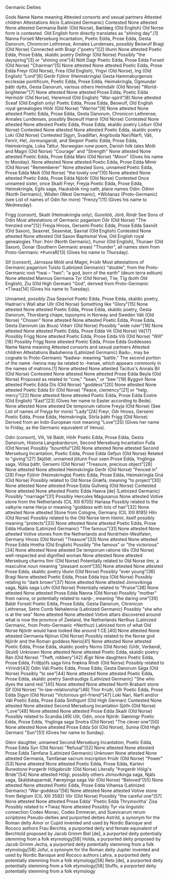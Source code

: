 Germanic Deities

Gods
Name	Name meaning	Attested consorts and sexual partners	Attested children	Attestations
Alcis (Latinized Germanic)	Contested	None attested	None attested	Germania
Baldr (Old Norse), Bældæg (Old English)	Old Norse form is contested. Old English form directly translates as "shining day".[1]	Nanna	Forseti	Merseburg Incantation, Poetic Edda, Prose Edda, Gesta Danorum, Chronicon Lethrense, Annales Lundenses, possibly Beowulf
Bragi (Old Norse)	Connected with Bragr ("poetry")[2]	Iðunn	None attested	Poetic Edda, Prose Edda, skaldic poetry
Dellingr (Old Norse)	Possibly "the dayspring"[3] or "shining one"[4]	Nótt	Dagr	Poetic Edda, Prose Edda
Forseti (Old Norse)	"Chairman"[5]	None attested	None attested	Poetic Edda, Prose Edda
Freyr (Old Norse), Frea (Old English), Yngvi (Old Norse), Ing (Old English)	"Lord"[6]	Gerðr	Fjölnir (Heimskringla)	Gesta Hammaburgensis ecclesiae pontificum, Poetic Edda, Prose Edda, Heimskringla, Ögmundar þáttr dytts, Gesta Danorum, various others
Heimdallr (Old Norse)	"World-brightener"[7]	None attested	None attested	Prose Edda, Poetic Edda
Hermóðr (Old Norse), Heremod (Old English)	"War-spirit"[8]	None attested	Sceaf (Old English only)	Poetic Edda, Prose Edda, Beowulf, Old English royal genealogies
Höðr (Old Norse)	"Warrior"[9]	None attested	None attested	Poetic Edda, Prose Edda, Gesta Danorum, Chronicon Lethrense, Annales Lundenses, possibly Beowulf
Hœnir (Old Norse)	Contested	None attested	None attested	Poetic Edda, Prose Edda, skaldic poetry
Lóðurr (Old Norse)	Contested	None attested	None attested	Poetic Edda, skaldic poetry
Loki (Old Norse)	Contested	Sigyn, Svadilfari, Angrboda	Nari/Narfi, Váli, Fenrir, Hel, Jormungandr, and Sleipnir	Poetic Edda, Prose Edda, Heimskringla, Loka Táttur, Norwegian rune poem, Danish folk tales
Móði and Magni (Old Norse)	"Courage" and "Strength"	None attested	None attested	Poetic Edda, Prose Edda
Máni (Old Norse)	"Moon" (Gives his name to Monday).	None attested	None attested	Poetic Edda, Prose Edda
Mímir (Old Norse)	"Rememberer"	None attested	Sons, unnamed	Poetic Edda, Prose Edda
Meili (Old Norse)	"the lovely one"[10]	None attested	None attested	Poetic Edda, Prose Edda
Njörðr (Old Norse)	Contested	Once unnamed sister, once Skaði	Freyr, Freyja	Poetic Edda, Prose Edda, Heimskringla, Egils saga, Hauksbók ring oath, place names
Odin: Óðinn (North Germanic), Wōden (West Germanic), *Wōðanaz (Proto-Germanic) (see List of names of Odin for more)	"Frenzy"[11]
(Gives his name to Wednesday).

Frigg (consort), Skaði (Heimskringla only), Gunnlöð, Jörð, Rindr	See Sons of Odin	Most attestations of Germanic paganism
Óðr (Old Norse)	"The frenzied one"[12]	Freyja	Hnoss, Gersemi	Poetic Edda, Prose Edda
Saxnōt (Old Saxon), Seaxnet, Seaxnēat, Saxnat (Old English)	Contested	None attested	None attested	Old Saxon Baptismal Vow, Old English royal genealogies
Thor: Þórr (North Germanic), Þunor (Old English), Thunaer (Old Saxon), Donar (Southern Germanic areas)	"Thunder", all names stem from Proto-Germanic *ÞunraR[13]
(Gives his name to Thursday).

Sif (consort), Járnsaxa	Móði and Magni, Þrúðr	Most attestations of Germanic paganism
Tuisto (Latinized Germanic)	"double", from the Proto-Germanic root *twai – "two"; "a god, born of the earth" (deum terra editum)	None attested	Mannus	Germania
Týr (Old Norse), Tīw, Tīg (both Old English), Ziu (Old High German)	"God", derived from Proto-Germanic *Tīwaz[14]
(Gives his name to Tuesday).

Unnamed, possibly Zisa	Seaxnot	Poetic Edda, Prose Edda, skaldic poetry, Hadrian's Wall altar
Ullr (Old Norse)	Something like "Glory"[15]	None attested	None attested	Poetic Edda, Prose Edda, skaldic poetry, Gesta Danorum, Thorsberg chape, toponyms in Norway and Sweden
Váli (Old Norse)	"Chosen"	None attested	None attested	Poetic Edda, Prose Edda, Gesta Danorum (as Bous)
Viðarr (Old Norse)	Possibly "wide ruler"[16]	None attested	None attested	Poetic Edda, Prose Edda
Vé (Old Norse)	Vé[17]	Possibly Frigg	None attested	Poetic Edda, Prose Edda
Vili (Old Norse)	"Will"[18]	Possibly Frigg	None attested	Poetic Edda, Prose Edda
Goddesses
Name	Name meaning	Attested consorts and sexual partners	Attested children	Attestations
Baduhenna (Latinized Germanic)	Badu-, may be cognate to Proto-Germanic *badwa- meaning "battle." The second portion of the name -henna may be related to -henae, which appears commonly in the names of matrons.[1]	None attested	None attested	Tacitus's Annals
Bil (Old Norse)	Contested	None attested	None attested	Prose Edda
Beyla (Old Norse)	Proposed as related to "cow," "bean," or "bee."[19]	Byggvir	None attested	Poetic Edda
Dís (Old Norse)	"goddess"[20]	None attested	None attested	Poetic Edda
Eir (Old Norse)	"Peace, clemency"[21] or "help, mercy"[22]	None attested	None attested	Poetic Edda, Prose Edda
Ēostre (Old English)	"East"[23] (Gives her name to Easter according to Bede).	None attested	None attested	De temporum ratione
Freyja (Old Norse) (See List of names of Freyja for more)	"Lady"[24]	Freyr, Óðr	Hnoss, Gersemi	Poetic Edda, Prose Edda, Heimskringla, Sörla þáttr
Frigg (Old Norse)	Derived from an Indo-European root meaning "Love"[25]
(Gives her name to Friday, as the Germanic equivalent of Venus).

Odin (consort), Vili, Vé	Baldr, Höðr	Poetic Edda, Prose Edda, Gesta Danorum, Historia Langobardorum, Second Merseburg Incantation
Fulla (Old Norse)	Possibly "bountiful"[26]	None attested	None attested	Second Merseburg Incantation, Poetic Edda, Prose Edda
Gefjun (Old Norse)	Related to "giving"[27]	Skjöldr, unnamed jötunn	Four oxen	Prose Edda, Ynglinga saga, Völsa þáttr,
Gersemi (Old Norse)	"Treasure, precious object"[28]	None attested	None attested	Heimskringla
Gerðr (Old Norse)	"Fenced in"[29]	Freyr	Fjölnir (Heimskringla)	Poetic Edda, Prose Edda, Heimskringla
Gná (Old Norse)	Possibly related to Old Norse Gnæfa, meaning "to project"[30]	None attested	None attested	Prose Edda
Gullveig (Old Norse)	Contested	None attested	None attested	Poetic Edda
Haeva [de] (Latinized Germanic)	Possibly "marriage"[31]	Possibly Hercules Magusanus	None attested	Votive stone from the Netherlands (CIL XIII 8705)
Hariasa	Possibly related to the valkyrie name Herja or meaning "goddess with lots of hair"[32]	None attested	None attested	Stone from Cologne, Germany (CIL XIII 8185)
Hlín (Old Norse)	Possibly related to the Old Norse term hleinir, itself possibly meaning "protects"[33]	None attested	None attested	Poetic Edda, Prose Edda
Hludana (Latinized Germanic)	"The famous"[31]	None attested	None attested	Votive stones from the Netherlands and Nordrhein-Westfalen, Germany
Hnoss (Old Norse)	"Treasure"[33]	None attested	None attested	Prose Edda
Hretha (Old English)	Possibly "the famous" or "the victorious"[34]	None attested	None attested	De temporum ratione
Idis (Old Norse)	well-respected and dignified woman	None attested	None attested	Merseburg charms
Ilmr (Old Norse)	Potentially related to Old Norse ilmr, a masculine noun meaning "pleasant scent"[35]	None attested	None attested	Prose Edda, skaldic poetry
Iðunn (Old Norse)	Possibly "ever young"[36]	Bragi	None attested	Poetic Edda, Prose Edda
Irpa (Old Norse)	Possibly relating to "dark brown"[37]	None attested	None attested	Jómsvíkinga saga, Njáls saga
Lofn (Old Norse)	Potentially related to "Praise"[38]	None attested	None attested	Prose Edda
Nanna (Old Norse)	Possibly "mother" from nanna, or potentially related to nanþ-, meaning "the daring one"[39]	Baldr	Forseti	Poetic Edda, Prose Edda, Gesta Danorum, Chronicon Lethrense, Setre Comb
Nehalennia (Latinized Germanic)	Possibly "she who is at the sea"	None attested	None attested	Votive altars discovered around what is now the province of Zeeland, the Netherlands
Nerthus (Latinized Germanic, from Proto-Germanic *Nerthuz)	Latinized form of what Old Norse Njörðr would have looked like around 1 CE.[40]	None attested	None attested	Germania
Njörun (Old Norse)	Possibly related to the Norse god Njörðr and the Roman goddess Nerio[41]	None attested	None attested	Poetic Edda, Prose Edda, skaldic poetry
Norns (Old Norse)
(Urðr, Verðandi, Skuld)	Unknown	None attested	None attested	Poetic Edda, skaldic poetry
Rán (Old Norse)	"Theft, robbery"[42]	Ægir	Nine daughters	Poetic Edda, Prose Edda, Friðþjófs saga hins frœkna
Rindr (Old Norse)	Possibly related to *Vrindr[43]	Odin	Váli	Poetic Edda, Prose Edda, Gesta Danorum
Sága (Old Norse)	Possibly "to see"[44]	None attested	None attested	Poetic Edda, Prose Edda, skaldic poetry
Sandraudiga (Latinized Germanic)	"She who dyes the sand red."[45]	None attested	None attested	North Brabant stone
Sif (Old Norse)	"In-law-relationship"[46]	Thor	Þrúðr, Ullr	Poetic Edda, Prose Edda
Sigyn (Old Norse)	"Victorious girl-friend"[47]	Loki	Nari, Narfi and/or Váli	Poetic Edda, Prose Edda
Sinthgunt (Old High German)	Contested	None attested	None attested	Second Merseburg Incantation
Sjöfn (Old Norse)	"Love"[48]	None attested	None attested	Prose Edda
Skaði (Old Norse)	Possibly related to Scandia.[49]	Ullr, Odin, once Njörðr.	Sæmingr	Poetic Edda, Prose Edda, Ynglinga saga
Snotra (Old Norse)	"The clever one"[50]	None attested	None attested	Prose Edda
Sól (Old Norse), Sunna (Old High German)	"Sun"[51]
(Gives her name to Sunday).

Glenr	daughter, unnamed	Second Merseburg Incantation, Poetic Edda, Prose Edda
Syn (Old Norse)	"Refusal"[52]	None attested	None attested	Prose Edda
Tamfana (Latinized Germanic)	Unknown	None attested	None attested	Germania, Tamfanae sacrum inscription
Þrúðr (Old Norse)	"Power"[53]	None attested	None attested	Poetic Edda, Prose Edda, Karlevi Runestone
Þorgerðr Hölgabrúðr (Old Norse)	Literally "Þorgerðr Hölgi's Bride"[54]	None attested	Hölgi, possibly others	Jómsvíkinga saga, Njáls saga, Skáldskaparmál, Færeyinga saga
Vár (Old Norse)	"Beloved"[55]	None attested	None attested	Poetic Edda, Prose Edda
Vihansa (Latinized Germanic)	"War-goddess"[56]	None attested	None attested	Votive stone from Belgium (CIL XIII 3592)
Vör (Old Norse)	Possibly "the careful one"[57]	None attested	None attested	Prose Edda' 'Poetic Edda Thrymsvitha'
Zisa	Possibly related to *Tiwaz	None attested	Possibly Tyr via linguistic connection	Codex Monac, Codex Emmeran, and Suevicarum rerum scriptores
Pseudo-deities and purported deities
Astrild, a synonym for the Roman deity Amor or Cupid invented and used by Nordic Baroque and Rococo authors
Frau Berchta, a purported deity and female equivalent of Berchtold proposed by Jacob Grimm
Biel [de], a purported deity potentially stemming from a folk etymology[58]
Holda, a purported deity proposed by Jacob Grimm
Jecha, a purported deity potentially stemming from a folk etymology[58]
Jofur, a synonym for the Roman deity Jupiter invented and used by Nordic Baroque and Rococo authors
Lahra, a purported deity potentially stemming from a folk etymology[58]
Reto [de], a purported deity potentially stemming from a folk etymology[58]
Stuffo, a purported deity potentially stemming from a folk etymology
